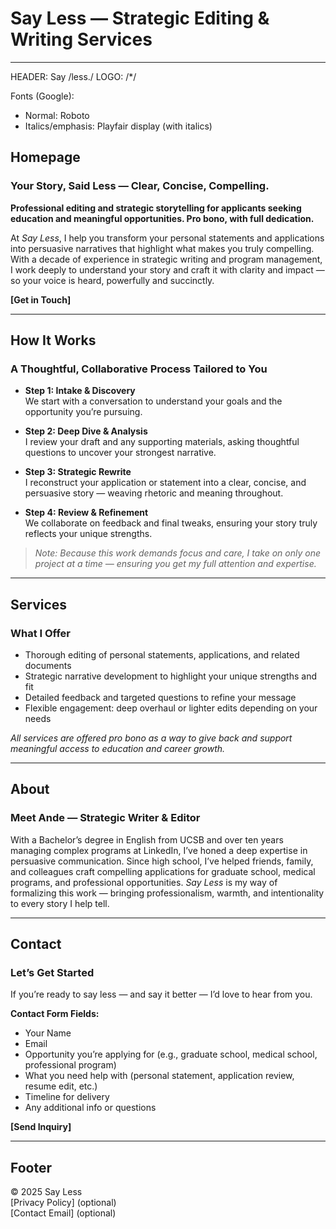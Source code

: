 # Say Less — Strategic Editing & Writing Services

---

HEADER: Say /less./
LOGO: /*/

Fonts (Google): 
 - Normal: Roboto
 - Italics/emphasis: Playfair display (with italics)


## Homepage

### Your Story, Said Less — Clear, Concise, Compelling.

**Professional editing and strategic storytelling for applicants seeking education and meaningful opportunities. Pro bono, with full dedication.**

At *Say Less*, I help you transform your personal statements and applications into persuasive narratives that highlight what makes you truly compelling. With a decade of experience in strategic writing and program management, I work deeply to understand your story and craft it with clarity and impact — so your voice is heard, powerfully and succinctly.

**[Get in Touch]**

---

## How It Works

### A Thoughtful, Collaborative Process Tailored to You

- **Step 1: Intake & Discovery**  
  We start with a conversation to understand your goals and the opportunity you’re pursuing.

- **Step 2: Deep Dive & Analysis**  
  I review your draft and any supporting materials, asking thoughtful questions to uncover your strongest narrative.

- **Step 3: Strategic Rewrite**  
  I reconstruct your application or statement into a clear, concise, and persuasive story — weaving rhetoric and meaning throughout.

- **Step 4: Review & Refinement**  
  We collaborate on feedback and final tweaks, ensuring your story truly reflects your unique strengths.

> _Note: Because this work demands focus and care, I take on only one project at a time — ensuring you get my full attention and expertise._

---

## Services

### What I Offer

- Thorough editing of personal statements, applications, and related documents  
- Strategic narrative development to highlight your unique strengths and fit  
- Detailed feedback and targeted questions to refine your message  
- Flexible engagement: deep overhaul or lighter edits depending on your needs

_All services are offered pro bono as a way to give back and support meaningful access to education and career growth._

---

## About

### Meet Ande — Strategic Writer & Editor

With a Bachelor’s degree in English from UCSB and over ten years managing complex programs at LinkedIn, I’ve honed a deep expertise in persuasive communication. Since high school, I’ve helped friends, family, and colleagues craft compelling applications for graduate school, medical programs, and professional opportunities. *Say Less* is my way of formalizing this work — bringing professionalism, warmth, and intentionality to every story I help tell.

---

## Contact

### Let’s Get Started

If you’re ready to say less — and say it better — I’d love to hear from you.

**Contact Form Fields:**
- Your Name  
- Email  
- Opportunity you’re applying for (e.g., graduate school, medical school, professional program)  
- What you need help with (personal statement, application review, resume edit, etc.)  
- Timeline for delivery  
- Any additional info or questions

**[Send Inquiry]**

---

## Footer

© 2025 Say Less  
[Privacy Policy] (optional)  
[Contact Email] (optional)